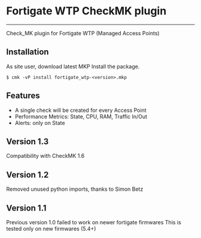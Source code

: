 # Fortigate WTP CheckMK plugin #
----------------------------

Check_MK plugin for Fortigate WTP (Managed Access Points)


## Installation ##

As site user, download latest MKP
Install the package.

    $ cmk -vP install fortigate_wtp-<version>.mkp


## Features ##

- A single check will be created for every Access Point
- Performance Metrics: State, CPU, RAM, Traffic In/Out
- Alerts: only on State

## Version 1.3 ##
Compatibility with CheckMK 1.6

## Version 1.2 ##
Removed unused python imports, thanks to Simon Betz

## Version 1.1 ##
Previous version 1.0 failed to work on newer fortigate firmwares
This is tested only on new firmwares (5.4+) 
